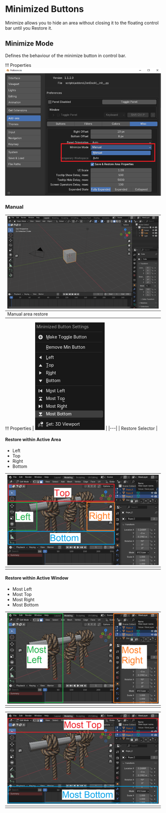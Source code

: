 # Minimized Buttons
Minimize allows you to hide an area without closing it to the floating control bar until you Restore it.

## Minimize Mode
Defines the behaviour of the minimize button in control bar.

!!! Properties
    ![](img/screen/minimize_mode.png)

### Manual

| ![](img/screen/minimize_restore_manual.gif) |
|---|
| Manual area restore |

!!! Properties
    | ![](img/screen/minimize_restore_settings.png) |
    |---|
    | Restore Selector |

#### Restore within Active Area

- Left
- Top
- Right
- Bottom

| ![](img/screen/area_direction.png) |
|---|
| |

#### Restore within Active Window

- Most Left
- Most Top
- Most Right
- Most Bottom

| ![](img/screen/area_direction_most_left_right.png) |
|---|
| |

| ![](img/screen/area_direction_most_top_bottom.png) |
|---|
| |